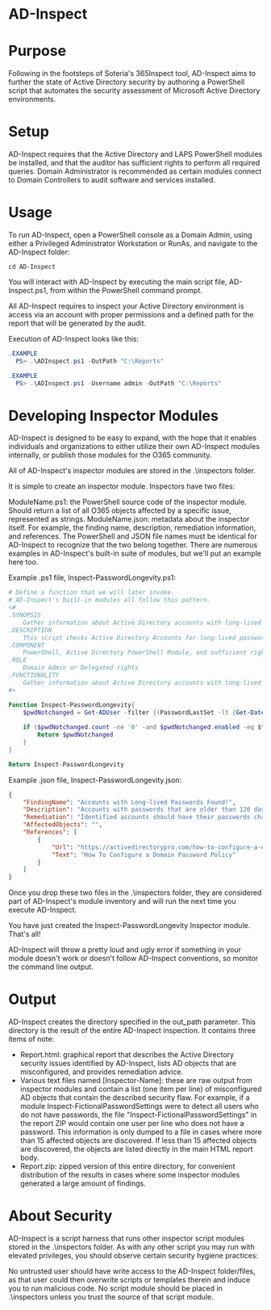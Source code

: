 # AD-Inspect

# Purpose
Following in the footsteps of Soteria's 365Inspect tool, AD-Inspect aims to further the state of Active Directory security by authoring a PowerShell script that automates the security assessment of Microsoft Active Directory environments.


# Setup
AD-Inspect requires that the Active Directory and LAPS PowerShell modules be installed, and that the auditor has sufficient rights to perform all required queries.
Domain Administrator is recommended as certain modules connect to Domain Controllers to audit software and services installed.


# Usage
To run AD-Inspect, open a PowerShell console as a Domain Admin, using either a Privileged Administrator Workstation or RunAs, and navigate to the AD-Inspect folder:
```
cd AD-Inspect
```
You will interact with AD-Inspect by executing the main script file, AD-Inspect.ps1, from within the PowerShell command prompt.

All AD-Inspect requires to inspect your Active Directory environment is access via an account with proper permissions and a defined path for the report that will be generated by the audit.

Execution of AD-Inspect looks like this:

```powershell
.EXAMPLE
  PS> .\ADInspect.ps1 -OutPath "C:\Reports"

.EXAMPLE
  PS> .\ADInspect.ps1 -Username admin -OutPath "C:\Reports"
```


# Developing Inspector Modules
AD-Inspect is designed to be easy to expand, with the hope that it enables individuals and organizations to either utilize their own AD-Inspect modules internally, or publish those modules for the O365 community.

All of AD-Inspect's inspector modules are stored in the .\inspectors folder.

It is simple to create an inspector module. Inspectors have two files:

ModuleName.ps1: the PowerShell source code of the inspector module. Should return a list of all O365 objects affected by a specific issue, represented as strings.
ModuleName.json: metadata about the inspector itself. For example, the finding name, description, remediation information, and references.
The PowerShell and JSON file names must be identical for AD-Inspect to recognize that the two belong together. There are numerous examples in AD-Inspect's built-in suite of modules, but we'll put an example here too.

Example .ps1 file, Inspect-PasswordLongevity.ps1:

```powershell
# Define a function that we will later invoke.
# AD-Inspect's built-in modules all follow this pattern.
<#
.SYNOPSIS
    Gather information about Active Directory accounts with long-lived passwords
.DESCRIPTION
    This script checks Active Directory Accounts for long-lived passwords and offers remediation steps
.COMPONENT
    PowerShell, Active Directory PowerShell Module, and sufficient rights to change admin accounts
.ROLE
    Domain Admin or Delegated rights
.FUNCTIONALITY
    Gather information about Active Directory accounts with long-lived passwords
#>

Function Inspect-PasswordLongevity{
    $pwdNotchanged = Get-ADUser -filter {(PasswordLastSet -lt (Get-Date).adddays(-120)) -and (PasswordNeverExpires -eq $false)} -Properties PasswordLastSet
    
    if ($pwdNotchanged.count -ne '0' -and $pwdNotchanged.enabled -eq $true){
        Return $pwdNotchanged
    }
}

Return Inspect-PasswordLongevity
```

Example .json file, Inspect-PasswordLongevity.json:

```json
{
	"FindingName": "Accounts with Long-lived Passwords Found!",
	"Description": "Accounts with passwords that are older than 120 days were identified. Passwords that remain unchanged for long periods of time are more susceptable to being cracked",
	"Remediation": "Identified accounts should have their passwords changed. This can be accomplished by setting the 'Must change password at next logon' flag, or running the following PowerShell command: 'Get-ADUser -filter {(PasswordLastSet -lt (Get-Date).adddays(-120)) -and (PasswordNeverExpires -eq $false)} | Set-ADUser -ChangePasswordAtLogon $true'. Additionally, Group Policy Objects and Domain Password Policies should be enforced on all accounts.",
	"AffectedObjects": "",
	"References": [
		{
			"Url": "https://activedirectorypro.com/how-to-configure-a-domain-password-policy/",
			"Text": "How To Configure a Domain Password Policy"
		}
	]
}
```

Once you drop these two files in the .\inspectors folder, they are considered part of AD-Inspect's module inventory and will run the next time you execute AD-Inspect.

You have just created the Inspect-PasswordLongevity Inspector module. That's all!

AD-Inspect will throw a pretty loud and ugly error if something in your module doesn't work or doesn't follow AD-Inspect conventions, so monitor the command line output.


# Output
AD-Inspect creates the directory specified in the out_path parameter. This directory is the result of the entire AD-Inspect inspection. It contains three items of note:

 - Report.html: graphical report that describes the Active Directory security issues identified by AD-Inspect, lists AD objects that are misconfigured, and provides remediation advice.
 - Various text files named [Inspector-Name]: these are raw output from inspector modules and contain a list (one item per line) of misconfigured AD objects that contain the described security flaw. For example, if a module Inspect-FictionalPasswordSettings were to detect all users who do not have passwords, the file "Inspect-FictionalPasswordSettings" in the report ZIP would contain one user per line who does not have a password. This information is only dumped to a file in cases where more than 15 affected objects are discovered. If less than 15 affected objects are discovered, the objects are listed directly in the main HTML report body.
 - Report.zip: zipped version of this entire directory, for convenient distribution of the results in cases where some inspector modules generated a large amount of findings.


# About Security
AD-Inspect is a script harness that runs other inspector script modules stored in the .\inspectors folder. As with any other script you may run with elevated privileges, you should observe certain security hygiene practices:

No untrusted user should have write access to the AD-Inspect folder/files, as that user could then overwrite scripts or templates therein and induce you to run malicious code.
No script module should be placed in .\inspectors unless you trust the source of that script module.

